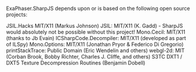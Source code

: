ExaPhaser.SharpJS depends upon or is based on the following open source projects:

JSIL.Hacks MIT/X11 (Markus Johnson)
JSIL: MIT/X11 (K. Gadd) - SharpJS would absolutely not be possible without this project!
Mono.Cecil: MIT/X11 (thanks to Jb Evain)
ICSharpCode.Decompiler: MIT/X11 (developed as part of ILSpy)
Mono.Options: MIT/X11 (Jonathan Pryor & Federico Di Gregorio)
printStackTrace: Public Domain (Eric Wendelin and others)
webgl-2d: MIT (Corban Brook, Bobby Richter, Charles J. Cliffe, and others)
S3TC DXT1 / DXT5 Texture Decompression Routines (Benjamin Dobell)
